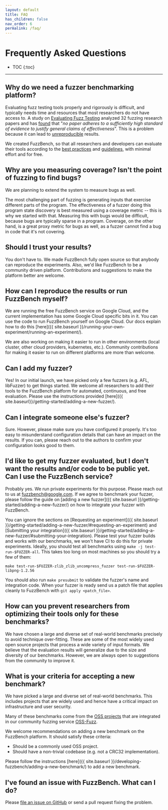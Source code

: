 ```yaml
---
layout: default
title: FAQ
has_children: false
nav_order: 6
permalink: /faq/
---
```


# Frequently Asked Questions

- TOC
{:toc}
---

## Why do we need a fuzzer benchmarking platform?

Evaluating fuzz testing tools properly and rigorously is difficult, and
typically needs time and resources that most researchers do not have access to.
A study on
[Evaluating Fuzz Testing](https://dl.acm.org/doi/10.1145/3243734.3243804)
analyzed 32 fuzzing research papers and has
[found](http://www.pl-enthusiast.net/2018/08/23/evaluating-empirical-evaluations-for-fuzz-testing/)
that "_no paper adheres to a sufficiently high standard of evidence to justify
general claims of effectiveness_". This is a problem because it can lead to
[unreproducible](https://andreas-zeller.blogspot.com/2019/10/when-results-are-all-that-matters-case.html)
results.

We created FuzzBench, so that all researchers and developers can evaluate their
tools according to the
[best practices](https://andreas-zeller.blogspot.com/2019/10/when-results-are-all-that-matters.html)
and
[guidelines](http://www.sigplan.org/Resources/EmpiricalEvaluation),
with minimal effort and for free.

## Why are you measuring coverage? Isn't the point of fuzzing to find bugs?

We are planning to extend the system to measure bugs as well.

The most challenging part of fuzzing is generating inputs that exercise
different parts of the program. The effectiveness of a fuzzer doing this program
state discovery is best measured using a coverage metric -- this is why we
started with that. Measuring this with bugs would be difficult, because bugs are
typically sparse in a program. Coverage, on the other hand, is a great proxy
metric for bugs as well, as a fuzzer cannot find a bug in code that it's not
covering.

## Should I trust your results?

You don't have to. We made FuzzBench fully open source so that anybody can
reproduce the experiments. Also, we'd like FuzzBench to be a community driven
platform. Contributions and suggestions to make the platform better are welcome.

## How can I reproduce the results or run FuzzBench myself?

We are running the free FuzzBench service on Google Cloud, and the current
implementation has some Google Cloud specific bits in it. You can use the code
to run FuzzBench yourself on Google Cloud. Our docs explain how to do this
[here]({{ site.baseurl }}/running-your-own-experiment/running-an-experiment/).

We are also working on making it easier to run in other environments (local
cluster, other cloud providers, kubernetes, etc.). Community contributions for
making it easier to run on different platforms are more than welcome.

## Can I add my fuzzer?

Yes! In our initial launch, we have picked only a few fuzzers (e.g. AFL,
libFuzzer) to get things started. We welcome all researchers to add their tools
to the FuzzBench platform for automated, continuous, and free evaluation. Please
use the instructions provided [here]({{ site.baseurl}}/getting-started/adding-a-new-fuzzer/).

## Can I integrate someone else's fuzzer?

Sure. However, please make sure you have configured it properly. It's too easy
to misunderstand configuration details that can have an impact on the results.
If you can, please reach out to the authors to confirm your configuration looks
good to them.

## I'd like to get my fuzzer evaluated, but I don't want the results and/or code to be public yet. Can I use the FuzzBench service?

Probably yes. We run private experiments for this purpose.
Please reach out to us at fuzzbench@google.com. If we agree to benchmark your
fuzzer, please follow the guide on
[adding a new fuzzer]({{ site.baseurl }}/getting-started/adding-a-new-fuzzer/)
on how to integrate your fuzzer with FuzzBench.

You can ignore the sections on [Requesting an experiment]({{ site.baseurl }}/getting-started/adding-a-new-fuzzer/#requesting-an-experiment) and
[Submitting your integration]({{ site.baseurl }}/getting-started/adding-a-new-fuzzer/#submitting-your-integration).
Please test your fuzzer builds and works with our benchmarks, we won't have
CI to do this for private experiments.
Ideally, you should test all benchmarks using `make -j test-run-$FUZZER-all`.
This takes too long on most machines so you should try a few of them:
```
make test-run-$FUZZER-zlib_zlib_uncompress_fuzzer test-run-$FUZZER-libpng-1.2.56
```

You should also run `make presubmit` to validate the fuzzer's name and
integration code. When your fuzzer is ready send us a patch file that applies
cleanly to FuzzBench with `git apply <patch_file>`.

## How can you prevent researchers from optimizing their tools only for these benchmarks?

We have chosen a large and diverse set of real-world benchmarks precisely to
avoid technique over-fitting. These are some of the most widely used open source
projects that process a wide variety of input formats. We believe that the
evaluation results will generalize due to the size and diversity of our
benchmarks. However, we are always open to suggestions from the community to
improve it.

## What is your criteria for accepting a new benchmark?

We have picked a large and diverse set of real-world benchmarks. This includes
projects that are widely used and hence have a critical impact on infrastructure
and user security.

Many of these benchmarks come from the
[OSS projects](https://github.com/google/oss-fuzz/tree/master/projects) that are
integrated in our community fuzzing service
[OSS-Fuzz](https://github.com/google/oss-fuzz).

We welcome recommendations on adding a new benchmark on the FuzzBench platform.
It should satisfy these criteria:
* Should be a commonly used OSS project.
* Should have a non-trivial codebase (e.g. not a CRC32 implementation).

Please follow the instructions
[here]({{ site.baseurl }}/developing-fuzzbench/adding-a-new-benchmark/) to add
a new benchmark.

## I've found an issue with FuzzBench. What can I do?

Please [file an issue on GitHub](https://github.com/google/fuzzbench/issues/new)
or send a pull request fixing the problem.

